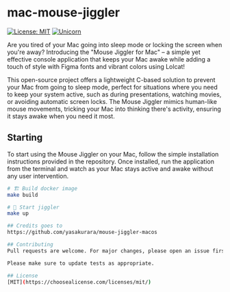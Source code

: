 # mac-mouse-jiggler
[![License: MIT](https://img.shields.io/badge/License-MIT-yellow.svg)](https://github.com/kori2000/telegram-bot/blob/main/LICENSE)
[![Unicorn](https://img.shields.io/badge/nyancat-approved-ff69b4.svg)](https://www.youtube.com/watch?v=QH2-TGUlwu4)

Are you tired of your Mac going into sleep mode or locking the screen when you're away? Introducing the "Mouse Jiggler for Mac" – a simple yet effective console application that keeps your Mac awake while adding a touch of style with Figma fonts and vibrant colors using Lolcat!

This open-source project offers a lightweight C-based solution to prevent your Mac from going to sleep mode, perfect for situations where you need to keep your system active, such as during presentations, watching movies, or avoiding automatic screen locks. The Mouse Jiggler mimics human-like mouse movements, tricking your Mac into thinking there's activity, ensuring it stays awake when you need it most.


## Starting
To start using the Mouse Jiggler on your Mac, follow the simple installation instructions provided in the repository. Once installed, run the application from the terminal and watch as your Mac stays active and awake without any user intervention.

```bash
# 🏗️ Build docker image
make build

# 🚀 Start jiggler
make up

## Credits goes to
https://github.com/yasakurara/mouse-jiggler-macos

## Contributing
Pull requests are welcome. For major changes, please open an issue first to discuss what you would like to change.

Please make sure to update tests as appropriate.

## License
[MIT](https://choosealicense.com/licenses/mit/)